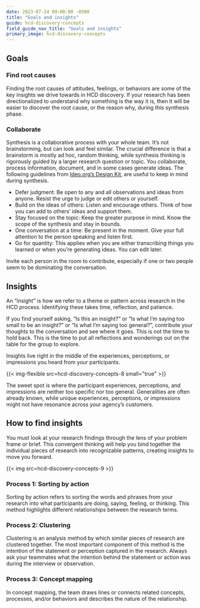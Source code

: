 ```yaml
---
date: 2023-07-24 09:00:00 -0500
title: "Goals and insights"
guide: hcd-discovery-concepts
field_guide_nav_title: "Goals and insights"
primary_image: hcd-discovery-concepts
---
```

## Goals

### Find root causes

Finding the root causes of attitudes, feelings, or behaviors are some of the key insights we drive towards in HCD discovery. If your research has been directionalized to understand why something is the way it is, then it will be easier to discover the root cause, or the reason why, during this synthesis phase.


### Collaborate

Synthesis is a collaborative process with your whole team. It’s not brainstorming, but can look and feel similar. The crucial difference is that a brainstorm is mostly ad hoc, random thinking, while synthesis thinking is rigorously guided by a larger research question or topic. You collaborate, process information, document, and in some cases generate ideas. The following guidelines from [Ideo.org’s Design Kit](https://www.designkit.org/), are useful to keep in mind during synthesis.

- Defer judgment: Be open to any and all observations and ideas from anyone. Resist the urge to judge or edit others or yourself.
- Build on the ideas of others: Listen and encourage others. Think of how you can add to others’ ideas and support them.
- Stay focused on the topic: Keep the greater purpose in mind. Know the scope of the synthesis and stay in bounds.
- One conversation at a time: Be present in the moment. Give your full attention to the person speaking and listen first.
- Go for quantity: This applies when you are either transcribing things you learned or when you’re generating ideas. You can edit later.

Invite each person in the room to contribute, especially if one or two people seem to be dominating the conversation.


## Insights

An “insight” is how we refer to a theme or pattern across research in the HCD process. Identifying these takes time, reflection, and patience.

If you find yourself asking, “Is this an insight?” or “Is what I’m saying too small to be an insight?” or “Is what I’m saying too general?”, contribute your thoughts to the conversation and see where it goes. This is not the time to hold back. This is the time to put all reflections and wonderings out on the table for the group to explore.

Insights live right in the middle of the experiences, perceptions, or impressions you heard from your participants.

{{< img-flexible src=hcd-discovery-concepts-8 small="true" >}}

The sweet spot is where the participant experiences, perceptions, and impressions are neither too specific nor too general. Generalities are often already known, while unique experiences, perceptions, or impressions might not have resonance across your agency’s customers.


## How to find insights

You must look at your research findings through the lens of your problem frame or brief. This convergent thinking will help you bind together the individual pieces of research into recognizable patterns, creating insights to move you forward.

{{< img src=hcd-discovery-concepts-9 >}}

### Process 1: Sorting by action

Sorting by action refers to sorting the words and phrases from your research into what participants are doing, saying, feeling, or thinking. This method highlights different relationships between the research terms.


### Process 2: Clustering

Clustering is an analysis method by which similar pieces of research are clustered together. The most important component of this method is the intention of the statement or perception captured in the research. Always ask your teammates what the intention behind the statement or action was during the interview or observation.


### Process 3: Concept mapping

In concept mapping, the team draws lines or connects related concepts, processes, and/or behaviors and describes the nature of the relationship.
